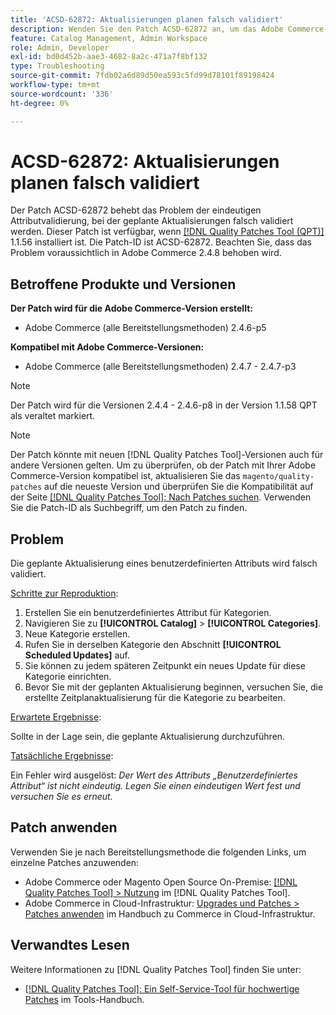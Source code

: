 ```yaml
---
title: 'ACSD-62872: Aktualisierungen planen falsch validiert'
description: Wenden Sie den Patch ACSD-62872 an, um das Adobe Commerce-Problem mit der eindeutigen Attributvalidierung zu beheben, bei dem geplante Aktualisierungen falsch validiert werden.
feature: Catalog Management, Admin Workspace
role: Admin, Developer
exl-id: bd0d452b-aae3-4682-8a2c-471a7f8bf132
type: Troubleshooting
source-git-commit: 7fdb02a6d89d50ea593c5fd99d78101f89198424
workflow-type: tm+mt
source-wordcount: '336'
ht-degree: 0%

---
```


# ACSD-62872: Aktualisierungen planen falsch validiert

Der Patch ACSD-62872 behebt das Problem der eindeutigen Attributvalidierung, bei der geplante Aktualisierungen falsch validiert werden. Dieser Patch ist verfügbar, wenn [[!DNL Quality Patches Tool (QPT)]](/help/tools/quality-patches-tool/quality-patches-tool-to-self-serve-quality-patches.md) 1.1.56 installiert ist. Die Patch-ID ist ACSD-62872. Beachten Sie, dass das Problem voraussichtlich in Adobe Commerce 2.4.8 behoben wird.

## Betroffene Produkte und Versionen

**Der Patch wird für die Adobe Commerce-Version erstellt:**

* Adobe Commerce (alle Bereitstellungsmethoden) 2.4.6-p5

**Kompatibel mit Adobe Commerce-Versionen:**

* Adobe Commerce (alle Bereitstellungsmethoden) 2.4.7 - 2.4.7-p3

>[!NOTE]
>
>Der Patch wird für die Versionen 2.4.4 - 2.4.6-p8 in der Version 1.1.58 QPT als veraltet markiert.

>[!NOTE]
>
>Der Patch könnte mit neuen [!DNL Quality Patches Tool]-Versionen auch für andere Versionen gelten. Um zu überprüfen, ob der Patch mit Ihrer Adobe Commerce-Version kompatibel ist, aktualisieren Sie das `magento/quality-patches` auf die neueste Version und überprüfen Sie die Kompatibilität auf der Seite [[!DNL Quality Patches Tool]: Nach Patches suchen](https://experienceleague.adobe.com/tools/commerce-quality-patches/index.html?lang=de). Verwenden Sie die Patch-ID als Suchbegriff, um den Patch zu finden.

## Problem

Die geplante Aktualisierung eines benutzerdefinierten Attributs wird falsch validiert.

<u>Schritte zur Reproduktion</u>:

1. Erstellen Sie ein benutzerdefiniertes Attribut für Kategorien.
1. Navigieren Sie zu **[!UICONTROL Catalog]** > **[!UICONTROL Categories]**.
1. Neue Kategorie erstellen.
1. Rufen Sie in derselben Kategorie den Abschnitt **[!UICONTROL Scheduled Updates]** auf.
1. Sie können zu jedem späteren Zeitpunkt ein neues Update für diese Kategorie einrichten.
1. Bevor Sie mit der geplanten Aktualisierung beginnen, versuchen Sie, die erstellte Zeitplanaktualisierung für die Kategorie zu bearbeiten.

<u>Erwartete Ergebnisse</u>:

Sollte in der Lage sein, die geplante Aktualisierung durchzuführen.

<u>Tatsächliche Ergebnisse</u>:

Ein Fehler wird ausgelöst: *Der Wert des Attributs „Benutzerdefiniertes Attribut“ ist nicht eindeutig. Legen Sie einen eindeutigen Wert fest und versuchen Sie es erneut.*

## Patch anwenden

Verwenden Sie je nach Bereitstellungsmethode die folgenden Links, um einzelne Patches anzuwenden:

* Adobe Commerce oder Magento Open Source On-Premise: [[!DNL Quality Patches Tool] > Nutzung](/help/tools/quality-patches-tool/usage.md) im [!DNL Quality Patches Tool].
* Adobe Commerce in Cloud-Infrastruktur: [Upgrades und Patches > Patches anwenden](https://experienceleague.adobe.com/de/docs/commerce-cloud-service/user-guide/develop/upgrade/apply-patches) im Handbuch zu Commerce in Cloud-Infrastruktur.

## Verwandtes Lesen

Weitere Informationen zu [!DNL Quality Patches Tool] finden Sie unter:

* [[!DNL Quality Patches Tool]: Ein Self-Service-Tool für hochwertige Patches](/help/tools/quality-patches-tool/quality-patches-tool-to-self-serve-quality-patches.md) im Tools-Handbuch.

